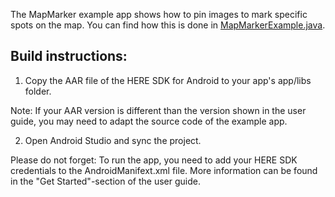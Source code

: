 The MapMarker example app shows how to pin images to mark specific spots on the map. You can find how this is done in [MapMarkerExample.java](app/src/main/java/com/here/mapmarker/MapMarkerExample.java).

Build instructions:
-------------------

1) Copy the AAR file of the HERE SDK for Android to your app's app/libs folder.

Note: If your AAR version is different than the version shown in the user guide, you may need to adapt the source code of the example app.

2) Open Android Studio and sync the project.

Please do not forget: To run the app, you need to add your HERE SDK credentials to the AndroidManifext.xml file. More information can be found in the "Get Started"-section of the user guide.
